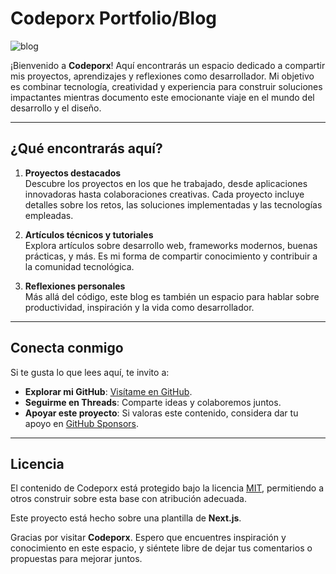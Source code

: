 # Codeporx Portfolio/Blog  

![blog](/codeporx/public/static/images/image.png)

¡Bienvenido a **Codeporx**! Aquí encontrarás un espacio dedicado a compartir mis proyectos, aprendizajes y reflexiones como desarrollador. Mi objetivo es combinar tecnología, creatividad y experiencia para construir soluciones impactantes mientras documento este emocionante viaje en el mundo del desarrollo y el diseño.  

---

## ¿Qué encontrarás aquí?  

1. **Proyectos destacados**  
   Descubre los proyectos en los que he trabajado, desde aplicaciones innovadoras hasta colaboraciones creativas. Cada proyecto incluye detalles sobre los retos, las soluciones implementadas y las tecnologías empleadas.  

2. **Artículos técnicos y tutoriales**  
   Explora artículos sobre desarrollo web, frameworks modernos, buenas prácticas, y más. Es mi forma de compartir conocimiento y contribuir a la comunidad tecnológica.  

3. **Reflexiones personales**  
   Más allá del código, este blog es también un espacio para hablar sobre productividad, inspiración y la vida como desarrollador.  

---

## Conecta conmigo  

Si te gusta lo que lees aquí, te invito a:  

- **Explorar mi GitHub**: [Visítame en GitHub](https://github.com/timlrx).  
- **Seguirme en Threads**: Comparte ideas y colaboremos juntos.  
- **Apoyar este proyecto**: Si valoras este contenido, considera dar tu apoyo en [GitHub Sponsors](https://github.com/Porx312).  

---

## Licencia  

El contenido de Codeporx está protegido bajo la licencia [MIT](https://github.com/timlrx/tailwind-nextjs-starter-blog/blob/main/LICENSE), permitiendo a otros construir sobre esta base con atribución adecuada.  

Este proyecto está hecho sobre una plantilla de **Next.js**.  

Gracias por visitar **Codeporx**. Espero que encuentres inspiración y conocimiento en este espacio, y siéntete libre de dejar tus comentarios o propuestas para mejorar juntos.

